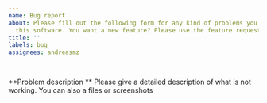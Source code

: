 ```yaml
---
name: Bug report
about: Please fill out the following form for any kind of problems you encouter using
  this software. You want a new feature? Please use the feature request form
title: ''
labels: bug
assignees: andreasmz

---
```


**Problem description **
Please give a detailed description of what is not working. You can also a files or screenshots
